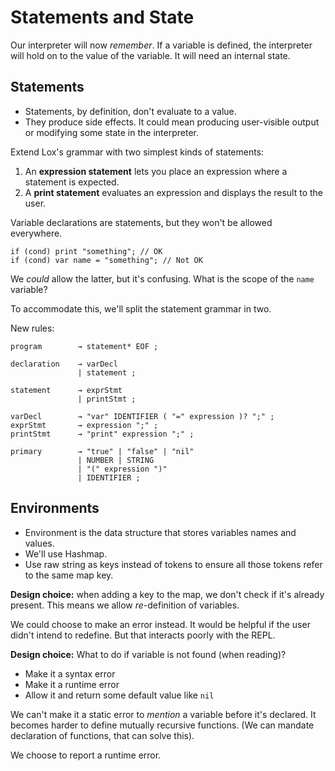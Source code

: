 # Statements and State

Our interpreter will now _remember_. If a variable is defined, the interpreter
will hold on to the value of the variable. It will need an internal state.

## Statements

- Statements, by definition, don't evaluate to a value.
- They produce side effects. It could mean producing user-visible output or
  modifying some state in the interpreter.

Extend Lox's grammar with two simplest kinds of statements:

1. An **expression statement** lets you place an expression where a statement is
  expected.
2. A **print statement** evaluates an expression and displays the result to the
  user.

Variable declarations are statements, but they won't be allowed everywhere.

```lox
if (cond) print "something"; // OK
if (cond) var name = "something"; // Not OK
```

We _could_ allow the latter, but it's confusing. What is the scope of the `name`
variable?

To accommodate this, we'll split the statement grammar in two.

New rules:

```bnf
program        → statement* EOF ;

declaration    → varDecl
               | statement ;

statement      → exprStmt
               | printStmt ;

varDecl        → "var" IDENTIFIER ( "=" expression )? ";" ;
exprStmt       → expression ";" ;
printStmt      → "print" expression ";" ;

primary        → "true" | "false" | "nil"
               | NUMBER | STRING
               | "(" expression ")"
               | IDENTIFIER ;
```

## Environments

- Environment is the data structure that stores variables names and values.
- We'll use Hashmap.
- Use raw string as keys instead of tokens to ensure all those tokens refer to
  the same map key.

**Design choice:** when adding a key to the map, we don't check if it's already
present. This means we allow _re_-definition of variables.

We could choose to make an error instead. It would be helpful if the user didn't
intend to redefine. But that interacts poorly with the REPL.

**Design choice:** What to do if variable is not found (when reading)?
- Make it a syntax error
- Make it a runtime error
- Allow it and return some default value like `nil`

We can't make it a static error to _mention_ a variable before it's declared. It
becomes harder to define mutually recursive functions. (We can mandate
declaration of functions, that can solve this).

We choose to report a runtime error.
